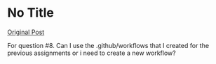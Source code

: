# No Title

[Original Post](https://discourse.onlinedegree.iitm.ac.in/t/165959/311)

<p>For question <span class="hashtag-raw">#8</span>. Can I use the .github/workflows that I created for the previous assignments or i need to create a new workflow?</p>